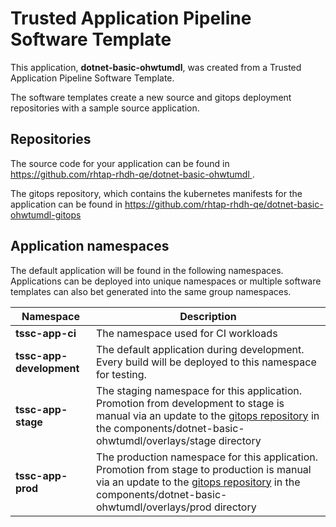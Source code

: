 # Trusted Application Pipeline Software Template

This application, **dotnet-basic-ohwtumdl**, was created from a Trusted Application Pipeline Software Template.

The software templates create a new source and gitops deployment repositories with a sample source application. 

## Repositories

The source code for your application can be found in [https://github.com/rhtap-rhdh-qe/dotnet-basic-ohwtumdl ](https://github.com/rhtap-rhdh-qe/dotnet-basic-ohwtumdl ).
 
The gitops repository, which contains the kubernetes manifests for the application can be found in 
[https://github.com/rhtap-rhdh-qe/dotnet-basic-ohwtumdl-gitops ](https://github.com/rhtap-rhdh-qe/dotnet-basic-ohwtumdl-gitops ) 

## Application namespaces 

The default application will be found in the following namespaces. Applications can be deployed into unique namespaces or multiple software templates can also bet generated into the same group namespaces.  

|  Namespace   |  Description   |  
| -------- | -------- |
| **tssc-app-ci** | The namespace used for CI workloads |
| **tssc-app-development** | The default application during development. Every build will be deployed to this namespace for testing. |
| **tssc-app-stage** | The staging namespace for this application. Promotion from development to stage is manual via an update to the [gitops repository](https://github.com/rhtap-rhdh-qe/dotnet-basic-ohwtumdl-gitops ) in the components/dotnet-basic-ohwtumdl/overlays/stage directory |
| **tssc-app-prod** | The production namespace for this application. Promotion from stage to production is manual via an update to the [gitops repository](https://github.com/rhtap-rhdh-qe/dotnet-basic-ohwtumdl-gitops ) in the components/dotnet-basic-ohwtumdl/overlays/prod directory |